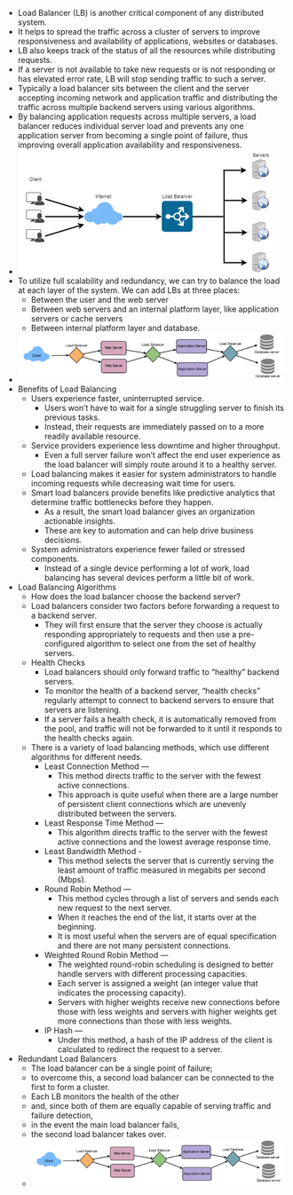 - Load Balancer (LB) is another critical component of any distributed system. 
- It helps to spread the traffic across a cluster of servers to improve responsiveness and availability of applications, websites or databases. 
- LB also keeps track of the status of all the resources while distributing requests. 
- If a server is not available to take new requests or is not responding or has elevated error rate, LB will stop sending traffic to such a server.
- Typically a load balancer sits between the client and the server accepting incoming network and application traffic and distributing the traffic across multiple backend servers using various algorithms. 
- By balancing application requests across multiple servers, a load balancer reduces individual server load and prevents any one application server from becoming a single point of failure, thus improving overall application availability and responsiveness.
- ![](imgs/LB_001.png)
- To utilize full scalability and redundancy, we can try to balance the load at each layer of the system. We can add LBs at three places:
    - Between the user and the web server
    - Between web servers and an internal platform layer, like application servers or cache servers
    - Between internal platform layer and database.
- ![](imgs/LB_002.png)    
- Benefits of Load Balancing
    - Users experience faster, uninterrupted service. 
        - Users won’t have to wait for a single struggling server to finish its previous tasks. 
        - Instead, their requests are immediately passed on to a more readily available resource.
    - Service providers experience less downtime and higher throughput. 
        - Even a full server failure won’t affect the end user experience as the load balancer will simply route around it to a healthy server.
    - Load balancing makes it easier for system administrators to handle incoming requests while decreasing wait time for users.
    - Smart load balancers provide benefits like predictive analytics that determine traffic bottlenecks before they happen. 
        - As a result, the smart load balancer gives an organization actionable insights. 
        - These are key to automation and can help drive business decisions.
    - System administrators experience fewer failed or stressed components. 
        - Instead of a single device performing a lot of work, load balancing has several devices perform a little bit of work.
- Load Balancing Algorithms
    - How does the load balancer choose the backend server?
    - Load balancers consider two factors before forwarding a request to a backend server. 
        - They will first ensure that the server they choose is actually responding appropriately to requests and then use a pre-configured algorithm to select one from the set of healthy servers. 
    - Health Checks 
        - Load balancers should only forward traffic to “healthy” backend servers. 
        - To monitor the health of a backend server, “health checks” regularly attempt to connect to backend servers to ensure that servers are listening. 
        - If a server fails a health check, it is automatically removed from the pool, and traffic will not be forwarded to it until it responds to the health checks again.
    - There is a variety of load balancing methods, which use different algorithms for different needs.
        - Least Connection Method — 
            - This method directs traffic to the server with the fewest active connections. 
            - This approach is quite useful when there are a large number of persistent client connections which are unevenly distributed between the servers.
        - Least Response Time Method — 
            - This algorithm directs traffic to the server with the fewest active connections and the lowest average response time.
        - Least Bandwidth Method - 
            - This method selects the server that is currently serving the least amount of traffic measured in megabits per second (Mbps).
        - Round Robin Method — 
            - This method cycles through a list of servers and sends each new request to the next server. 
            - When it reaches the end of the list, it starts over at the beginning. 
            - It is most useful when the servers are of equal specification and there are not many persistent connections.
        - Weighted Round Robin Method — 
            - The weighted round-robin scheduling is designed to better handle servers with different processing capacities. 
            - Each server is assigned a weight (an integer value that indicates the processing capacity). 
            - Servers with higher weights receive new connections before those with less weights and servers with higher weights get more connections than those with less weights.
        - IP Hash — 
            - Under this method, a hash of the IP address of the client is calculated to redirect the request to a server.
- Redundant Load Balancers
    - The load balancer can be a single point of failure; 
    - to overcome this, a second load balancer can be connected to the first to form a cluster. 
    - Each LB monitors the health of the other 
    - and, since both of them are equally capable of serving traffic and failure detection, 
    - in the event the main load balancer fails, 
    - the second load balancer takes over.
    - ![](imgs/LB_002.png)    